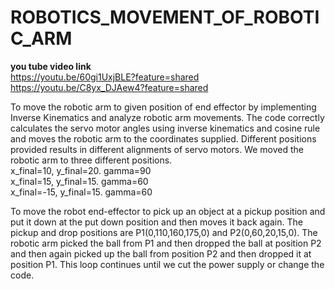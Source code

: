 # ROBOTICS_MOVEMENT_OF_ROBOTIC_ARM

**you tube video link**
<br>
https://youtu.be/60gi1UxjBLE?feature=shared
<br>
https://youtu.be/C8yx_DJAew4?feature=shared

To move the robotic arm to given position of end effector by implementing Inverse Kinematics and analyze robotic arm movements. 
The code correctly calculates the servo motor angles using inverse kinematics and cosine rule and moves the robotic arm to the coordinates supplied. Different positions provided results in different alignments of servo motors. We moved the robotic arm to three different positions.
<br>
x_final=10, y_final=20. gamma=90
<br>
x_final=15, y_final=15. gamma=60
<br>
x_final=-15, y_final=15. gamma=60


To move the robot end-effector to pick up an object at a pickup position and put it down at the put down position and then moves it back again.
The pickup and drop positions are P1(0,110,160,175,0) and P2(0,60,20,15,0). The robotic arm picked the ball from P1 and then dropped the ball at position P2 and then again picked up the ball from position P2 and then dropped it at position P1. This loop continues until we cut the power supply or change the code.
